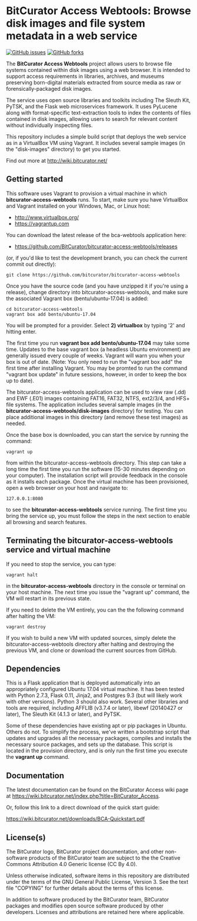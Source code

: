 # BitCurator Access Webtools: Browse disk images and file system metadata in a web service

[![GitHub issues](https://img.shields.io/github/issues/bitcurator/bitcurator-access-webtools.svg)](https://github.com/bitcurator/bitcurator-access-webtools/issues)
[![GitHub forks](https://img.shields.io/github/forks/bitcurator/bitcurator-access-webtools.svg)](https://github.com/bitcurator/bitcurator-access-webtools/network)

The **BitCurator Access Webtools** project allows users to browse file systems contained within disk images using a web browser. It is intended to support access requirements in libraries, archives, and museums preserving born-digital materials extracted from source media as raw or forensically-packaged disk images. 

The service uses open source libraries and toolkits including The Sleuth Kit, PyTSK, and the Flask web microservices framework. It uses PyLucene along with format-specific text-extraction tools to index the contents of files contained in disk images, allowing users to search for relevant content without individually inspecting files.

This repository includes a simple build script that deploys the web service as in a VirtualBox VM using Vagrant. It includes several sample images (in the "disk-images" directory) to get you started.

Find out more at <http://wiki.bitcurator.net/>

## Getting started
This software uses Vagrant to provision a virtual machine in which **bitcurator-access-webtools** runs. To start, make sure you have VirtualBox and Vagrant installed on your Windows, Mac, or Linux host:

  * http://www.virtualbox.org/
  * https://vagrantup.com

You can download the latest release of the bca-webtools application here:

  * https://github.com/BitCurator/bitcurator-access-webtools/releases

(or, if you'd like to test the development branch, you can check the current commit out directly):

```shell
git clone https://github.com/bitcurator/bitcurator-access-webtools
```

Once you have the source code (and you have unzipped it if you're using a release), change directory into bitcurator-access-webtools, and make sure the associated Vagrant box (bentu/ubuntu-17.04) is added:

```shell
cd bitcurator-access-webtools
vagrant box add bento/ubuntu-17.04
```

You will be prompted for a provider. Select **2) virtualbox** by typing '2' and hitting enter.

The first time you run **vagrant box add bento/ubuntu-17.04** may take some time. Updates to the base vagrant box (a headless Ubuntu environment) are generally issued every couple of weeks. Vagrant will warn you when your box is out of date. (Note: You only need to run the "vagrant box add" the first time after installing Vagrant. You may be promted to run the command "vagrant box update" in future sessions, however, in order to keep the box up to date).

The bitcurator-access-webtools application can be used to view raw (.dd) and EWF (.E01) images containing FAT16, FAT32, NTFS, ext2/3/4, and HFS+ file systems. The application includes several sample images (in the **bitcurator-access-webtools/disk-images** directory) for testing. You can place additional images in this directory (and remove these test images) as needed.

Once the base box is downloaded, you can start the service by running the command: 

```shell
vagrant up
```

from within the bitcurator-access-webtools directory. This step can take a long time the first time you run the software (15-30 minutes depending on your computer). The installation script will provide feedback in the console as it installs each package. Once the virtual machine has been provisioned, open a web browser on your host and navigate to:

```shell
127.0.0.1:8080
```

to see the **bitcurator-access-webtools** service running. The first time you bring the service up, you must follow the steps in the next section to enable all browsing and search features. 

## Terminating the bitcurator-access-webtools service and virtual machine

If you need to stop the service, you can type:

```shell
vagrant halt
```

in the **bitcurator-access-webtools** directory in the console or terminal on your host machine. The next time you issue the "vagrant up" command, the VM will restart in its previous state. 

If you need to delete the VM entirely, you can the the following command after halting the VM:

```shell
vagrant destroy
```

If you wish to build a new VM with updated sources, simply delete the bitcurator-access-webtools directory after halting and destroying the previous VM, and clone or download the current sources from GitHub.

## Dependencies

This is a Flask application that is deployed automatically into an appropriately configured Ubuntu 17.04 virtual machine. It has been tested with Python 2.7.3, Flask 0.11, Jinja2, and Postgres 9.3 (but will likely work with other versions). Python 3 should also work.
Several other libraries and tools are required, including AFFLIB (v3.7.4 or later), libewf (20140427 or later), The Sleuth Kit (4.1.3 or later), and PyTSK.

Some of these dependencies have existing apt or pip packages in Ubuntu. Others do not. To simplify the process, we've written a bootstrap script that updates and upgrades all the necessary packages, compiles and installs the necessary source packages, and sets up the database. This script is located in the provision directory, and is only run the first time you execute the **vagrant up** command.

## Documentation

The latest documentation can be found on the BitCurator Access wiki page at https://wiki.bitcurator.net/index.php?title=BitCurator_Access.

Or, follow this link to a direct download of the quick start guide:

https://wiki.bitcurator.net/downloads/BCA-Quickstart.pdf

## License(s)

The BitCurator logo, BitCurator project documentation, and other non-software products of the BitCurator team are subject to the the Creative Commons Attribution 4.0 Generic license (CC By 4.0).

Unless otherwise indicated, software items in this repository are distributed under the terms of the GNU General Public License, Version 3. See the text file "COPYING" for further details about the terms of this license.

In addition to software produced by the BitCurator team, BitCurator packages and modifies open source software produced by other developers. Licenses and attributions are retained here where applicable.

